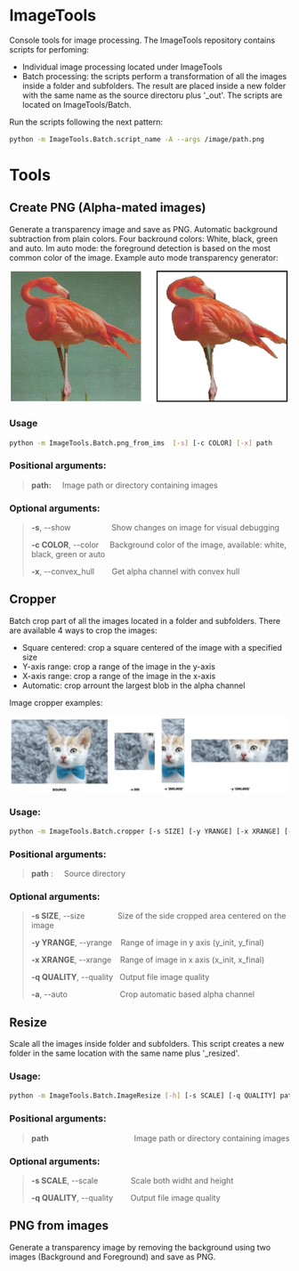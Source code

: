 # ImageTools
Console tools for image processing. The ImageTools repository contains scripts for perfoming:
- Individual image processing located under ImageTools 
- Batch processing: the scripts perform a transformation of all the images inside a folder and subfolders. The result are placed inside a new folder with the same name as the source directoru plus '_out'. The scripts are located on ImageTools/Batch.

Run the scripts following the next pattern:

```bash
python -m ImageTools.Batch.script_name -A --args /image/path.png
```

# Tools
## Create PNG (Alpha-mated images)
Generate a transparency image and save as PNG. Automatic background subtraction from plain colors. Four backround colors: White, black, green and auto. Im auto mode: the foreground detection is based on the most common color of the image. Example auto mode transparency generator:

![alt text](https://github.com/juancc/ImageTools/blob/main/Assets/Img/ex_create_png.png?raw=true)

 ### Usage
```bash
python -m ImageTools.Batch.png_from_ims  [-s] [-c COLOR] [-x] path
```

### Positional arguments:
> __path:__     Image path or directory containing images

### Optional arguments:
> __-s__, --show &emsp;&emsp;&emsp;       Show changes on image for visual debugging
> 
> __-c COLOR__, --color     Background color of the image, available: white, black, green or auto
>
> __-x__, --convex_hull        Get alpha channel with convex hull



## Cropper
Batch crop part of all the images located in a folder and subfolders. There are available 4 ways to crop the images:
- Square centered: crop a square centered of the image with a specified size 
- Y-axis range: crop a range of the image in the y-axis
- X-axis range: crop a range of the image in the x-axis
- Automatic: crop arrount the largest blob in the alpha channel

Image cropper examples:

![alt text](https://github.com/juancc/ImageTools/blob/main/Assets/Img/ex_cropper.png?raw=true)


### Usage: 
```bash
python -m ImageTools.Batch.cropper [-s SIZE] [-y YRANGE] [-x XRANGE] [-q QUALITY] [-a] path
```

### Positional arguments:
>  __path__ :     Source directory

### Optional arguments:
>  __-s SIZE__, --size               Size of the side cropped area centered on the image
>  
>  __-y YRANGE__, --yrange     Range of image in y axis (y_init, y_final)
>  
>  __-x XRANGE__, --xrange     Range of image in x axis (x_init, x_final)
>  
>  __-q QUALITY__, --quality    Output file image quality
>  
>  __-a__, --auto                        Crop automatic based alpha channel



## Resize
Scale all the images inside folder and subfolders. This script creates a new folder in the same location with the same name plus '_resized'. 

### Usage:
```bash
python -m ImageTools.Batch.ImageResize [-h] [-s SCALE] [-q QUALITY] path
```

### Positional arguments:
>  __path__                                       Image path or directory containing images

### Optional arguments:
>  __-s SCALE__, --scale               Scale both widht and height
>                        
>  __-q QUALITY__, --quality        Output file image quality
>                        

## PNG from images
Generate a transparency image by removing the background using two images (Background and Foreground) and save as PNG. 



